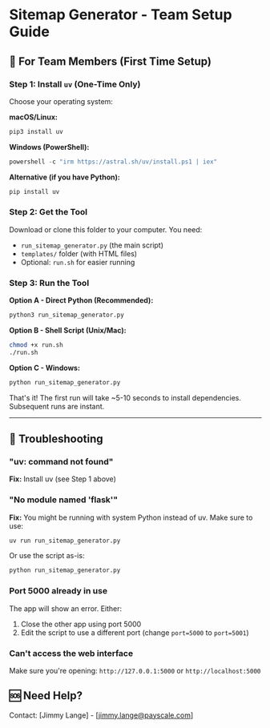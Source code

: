# Sitemap Generator - Team Setup Guide

## 🎯 For Team Members (First Time Setup)

### Step 1: Install `uv` (One-Time Only)

Choose your operating system:

**macOS/Linux:**
```bash
pip3 install uv
```

**Windows (PowerShell):**
```powershell
powershell -c "irm https://astral.sh/uv/install.ps1 | iex"
```

**Alternative (if you have Python):**
```bash
pip install uv
```

### Step 2: Get the Tool

Download or clone this folder to your computer. You need:
- `run_sitemap_generator.py` (the main script)
- `templates/` folder (with HTML files)
- Optional: `run.sh` for easier running

### Step 3: Run the Tool

**Option A - Direct Python (Recommended):**
```bash
python3 run_sitemap_generator.py
```

**Option B - Shell Script (Unix/Mac):**
```bash
chmod +x run.sh
./run.sh
```

**Option C - Windows:**
```cmd
python run_sitemap_generator.py
```

That's it! The first run will take ~5-10 seconds to install dependencies. Subsequent runs are instant.

---

## 🔧 Troubleshooting

### "uv: command not found"
**Fix:** Install uv (see Step 1 above)

### "No module named 'flask'"
**Fix:** You might be running with system Python instead of uv. Make sure to use:
```bash
uv run run_sitemap_generator.py
```
Or use the script as-is:
```bash
python run_sitemap_generator.py
```
### Port 5000 already in use
The app will show an error. Either:
1. Close the other app using port 5000
2. Edit the script to use a different port (change `port=5000` to `port=5001`)

### Can't access the web interface
Make sure you're opening: `http://127.0.0.1:5000` or `http://localhost:5000`

## 🆘 Need Help?

Contact: [Jimmy Lange] - [jimmy.lange@payscale.com]
